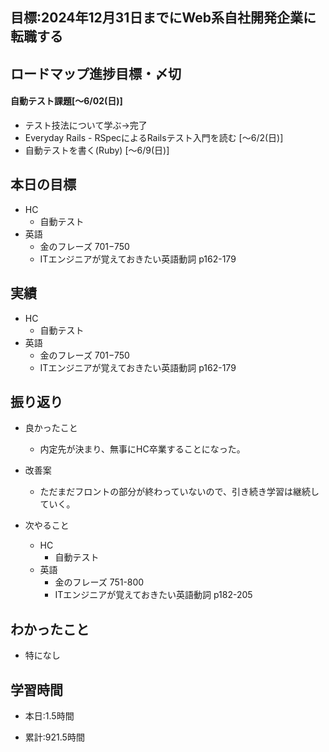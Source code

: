 ## 目標:2024年12月31日までにWeb系自社開発企業に転職する

## ロードマップ進捗目標・〆切
#### 自動テスト課題[～6/02(日)]
* テスト技法について学ぶ→完了
* Everyday Rails - RSpecによるRailsテスト入門を読む [〜6/2(日)]
* 自動テストを書く(Ruby) [〜6/9(日)]

## 本日の目標
  - HC
    - 自動テスト
  - 英語
    - 金のフレーズ 701−750
    - ITエンジニアが覚えておきたい英語動詞 p162-179

## 実績
  - HC
    - 自動テスト
  - 英語
    - 金のフレーズ 701−750
    - ITエンジニアが覚えておきたい英語動詞 p162-179


## 振り返り
- 良かったこと
  - 内定先が決まり、無事にHC卒業することになった。

- 改善案
  - ただまだフロントの部分が終わっていないので、引き続き学習は継続していく。

- 次やること
  - HC
    - 自動テスト
  - 英語
    - 金のフレーズ 751-800
    - ITエンジニアが覚えておきたい英語動詞 p182-205

## わかったこと
* 特になし


## 学習時間
- 本日:1.5時間

- 累計:921.5時間